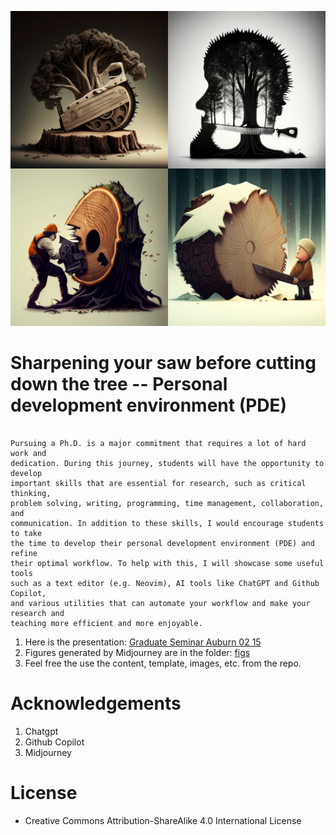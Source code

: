 ![Sharpening saw](./figs/chenle02_Illustrate_the_idea_If_you_sharpen_the_saw_you_would.png)
# Sharpening your saw before cutting down the tree -- Personal development environment (PDE)
```

Pursuing a Ph.D. is a major commitment that requires a lot of hard work and
dedication. During this journey, students will have the opportunity to develop
important skills that are essential for research, such as critical thinking,
problem solving, writing, programming, time management, collaboration, and
communication. In addition to these skills, I would encourage students to take
the time to develop their personal development environment (PDE) and refine
their optimal workflow. To help with this, I will showcase some useful tools
such as a text editor (e.g. Neovim), AI tools like ChatGPT and Github Copilot,
and various utilities that can automate your workflow and make your research and
teaching more efficient and more enjoyable.

```

1. Here is the presentation: [Graduate Seminar Auburn 02 15](Talk-LeChen-Graduate-Seminar-Auburn-2023-02-15.pdf)
2. Figures generated by Midjourney are in the folder: [figs](figs)
3. Feel free the use the content, template, images, etc. from the repo.

# Acknowledgements
1. Chatgpt
2. Github Copilot
3. Midjourney

# License
* Creative Commons Attribution-ShareAlike 4.0 International License

